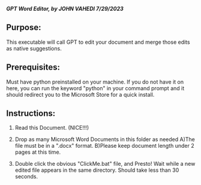 ***GPT Word Editor, by JOHN VAHEDI 7/29/2023***

## Purpose:

 This executable will call GPT to edit your document and merge
 those edits as native suggestions. 

## Prerequisites:

 Must have python preinstalled on your machine. If you do not have
 it on here, you can run the keyword "python" in your command 
 prompt and it should redirect you to the Microsoft Store for a 
 quick install.

## Instructions:

1. Read this Document. (NICE!!!)

2. Drop as many Microsoft Word Documents in this folder as needed
	A)The file must be in a ".docx" format.
	B)Please keep document length under 2 pages at this time.

3. Double click the obvious "ClickMe.bat" file, and Presto! 
	Wait while a new edited file appears in the same directory. 
	Should take less than 30 seconds. 
